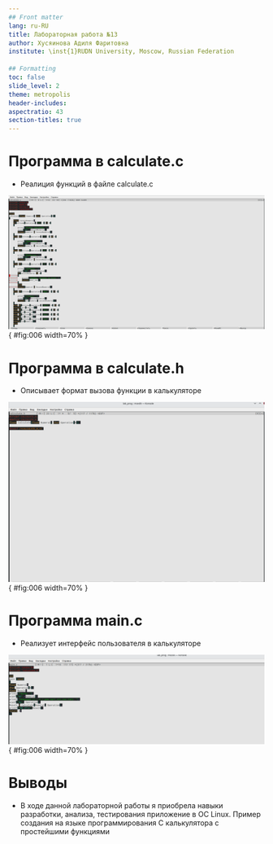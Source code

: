 ```yaml
---
## Front matter
lang: ru-RU
title: Лабораторная работа №13
author: Хусяинова Адиля Фаритовна
institute: \inst{1}RUDN University, Moscow, Russian Federation

## Formatting
toc: false
slide_level: 2
theme: metropolis
header-includes: 
aspectratio: 43
section-titles: true
---
```


# Программа в calculate.c

 - Реалиция функций в файле calculate.c 
 
![Программа в calculate.c](3.png){ #fig:006 width=70% }

# Программа в calculate.h

 - Описывает формат вызова функции в калькуляторе 

![Программа в calculate.h](2.png){ #fig:006 width=70% }

# Программа main.c

 - Реализует интерфейс пользователя в калькуляторе
 
![Программа в main.c](4.png){ #fig:006 width=70% }

# Выводы 

 - В ходе данной лабораторной работы я приобрела навыки разработки, анализа, тестирования приложение в ОС Linux. Пример создания на языке программирования С калькулятора с простейшими функциями
